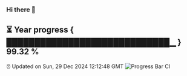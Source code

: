 ### Hi there 👋
⏳ Year progress { █████████████████████████████▁ } 99.32 %
---
⏰ Updated on Sun, 29 Dec 2024 12:12:48 GMT
![Progress Bar CI](https://github.com/Moyi321/Moyi321/workflows/Progress%20Bar%20CI/badge.svg)
